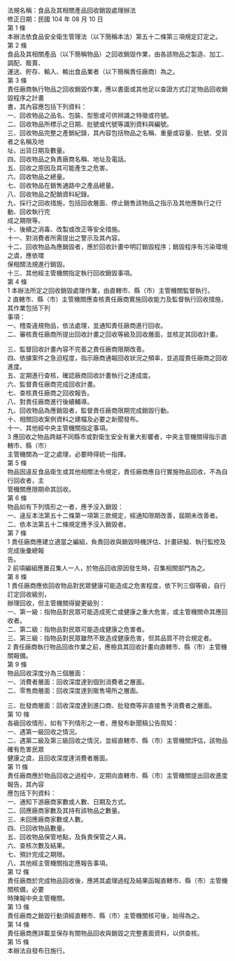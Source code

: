 法規名稱：食品及其相關產品回收銷毀處理辦法  
修正日期：民國 104 年 08 月 10 日  
第 1 條  
本辦法依食品安全衛生管理法（以下簡稱本法）第五十二條第三項規定訂定之。  
第 2 條  
食品及其相關產品（以下簡稱物品）之回收銷毀作業，由各該物品之製造、加工、調配、販賣、  
運送、貯存、輸入、輸出食品業者（以下簡稱責任廠商）為之。  
第 3 條  
責任廠商執行物品之回收銷毀作業，應以書面或其他足以查證方式訂定物品回收銷毀程序之計畫  
書，其內容應包括下列資料：  
一、回收物品之品名、包裝、型態或可供辨識之特徵或符號。  
二、回收物品所標示之日期、批號或代號等識別資料與編號。  
三、回收物品完整之產銷紀錄，其內容包括物品之名稱、重量或容量、批號、受貨者之名稱及地  
址、出貨日期及數量。  
四、回收物品之負責廠商名稱、地址及電話。  
五、回收之原因及其可能產生之危害。  
六、回收物品之總量。  
七、回收物品在銷售通路中之產品總量。  
八、回收物品之配銷資料紀錄。  
九、採行之回收措施，包括回收層面、停止銷售該物品之指示及其他應執行之行動、回收執行完  
成之期限等。  
十、後續之消毒、改製或改正等安全措施。  
十一、對消費者所需提出之警示及其內容。  
十二、回收物品為應銷毀者，應於回收計畫中明訂銷毀程序；銷毀程序有污染環境之虞，應依環  
保相關法規進行銷毀。  
十三、其他經主管機關指定執行回收銷毀事項。  
第 4 條  
1 本辦法所定之回收銷毀處理作業，由直轄市、縣（市）主管機關監督執行。  
2 直轄市、縣（市）主管機關應查核責任廠商實施回收能力及監督執行回收措施，其作業包括下列  
事項：  
一、稽查違規物品，依法處理，並通知責任廠商進行回收。  
二、審核責任廠商所提出回收計畫之回收等級及回收層面，並核定其回收計畫。  


三、監督回收計畫內容不完善之責任廠商限期改善。  
四、依據案件之急迫程度，指示廠商通報回收狀況之頻率，並追蹤責任廠商之回收進度。  
五、定期進行查核，確認廠商回收計畫執行之達成度。  
六、監督責任廠商完成回收計畫。  
七、查核責任廠商之回收報告。  
八、對責任廠商進行後續輔導。  
九、回收物品為應銷毀者，監督責任廠商限期完成銷毀行動。  
十、相關回收案例資料之建檔及必要之新聞發布。  
十一、其他經中央主管機關指定事項。  
3 應回收之物品跨越不同縣市或對衛生安全有重大影響者，中央主管機關得指示直轄市、縣（市）  
主管機關為一定之處理，必要時得統一指揮。  
第 5 條  
物品因違反食品衛生或其他相關法令規定，責任廠商應自行實施物品回收，不為自行回收者，主  
管機關應限期命其回收。  
第 6 條  
物品如有下列情形之一者，應予沒入銷毀：  
一、違反本法第五十二條第一項第三款規定，經通知限期改善，屆期未改善者。  
二、依本法第五十二條規定應予沒入銷毀者。  
第 7 條  
1 責任廠商應建立適當之編組，負責回收與銷毀時機評估、計畫研擬、執行監控及完成後彙總報  
告。  
2 前項編組應置召集人一人，於物品回收原因發生時，召集相關部門為之。  
第 8 條  
1 責任廠商應依回收物品對民眾健康可能造成之危害程度，依下列三個等級，自行訂定回收級別，  
辦理回收，但主管機關得變更級別：  
一、第一級：指物品對民眾可能造成死亡或健康之重大危害，或主管機關命其應回收者。  
二、第二級：指物品對民眾可能造成健康之危害者。  
三、第三級：指物品對民眾雖然不致造成健康危害，但其品質不符合規定者。  
2 責任廠商執行物品回收作業之前，應檢具其回收計畫向直轄市、縣（市）主管機關報備。  
第 9 條  
物品回收深度分為三個層面：  
一、消費者層面：回收深度達到個別消費者之層面。  
二、零售商層面：回收深度達到販售場所之層面。  


三、批發商層面：回收深度達到進口商、批發商等非直接售予消費者之層面。  
第 10 條  
各級回收情形，如有下列情形之一者，應發布新聞稿公告周知：  
一、遇第一級回收之情況。  
二、遇第二級及第三級回收之情況，並經直轄市、縣（市）主管機關評估，該物品確有危害民眾  
健康之虞，且回收深度達消費者層面。  
第 11 條  
責任廠商應於物品回收之過程中，定期向直轄市、縣（市）主管機關提出回收進度報告，其內容  
應包括下列資料：  
一、通知下游廠商家數或人數、日期及方式。  
二、回應廠商家數及其持有該物品之數量。  
三、未回應廠商家數或人數。  
四、已回收物品數量。  
五、回收物品保管地點，及負責保管之人員。  
六、查核次數及結果。  
七、預計完成之期限。  
八、其他經主管機關指定應報告事項。  
第 12 條  
責任廠商於完成物品回收後，應將其處理過程及結果函報直轄市、縣（市）主管機關核備，必要  
時陳報中央主管機關。  
第 13 條  
責任廠商之銷毀行動須經直轄市、縣（市）主管機關核可後，始得為之。  
第 14 條  
責任廠商應詳載並保存有關物品回收與銷毀之完整書面資料，以供查核。  
第 15 條  
本辦法自發布日施行。  


